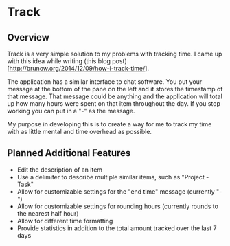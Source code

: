 # Track
## Overview

Track is a very simple solution to my problems with tracking time. I came up
with this idea while writing (this blog post)[http://brunow.org/2014/12/09/how-i-track-time/].

The application has a similar interface to chat software. You put your message
at the bottom of the pane on the left and it stores the timestamp of that
message. That message could be anything and the application will total up how
many hours were spent on that item throughout the day. If you stop working you
can put in a "-" as the message.

My purpose in developing this is to create a way for me to track my time with as
little mental and time overhead as possible.

## Planned Additional Features

* Edit the description of an item
* Use a delimiter to describe multiple similar items, such as "Project - Task"
* Allow for customizable settings for the "end time" message (currently "-")
* Allow for customizable settings for rounding hours (currently rounds to the 
  nearest half hour)
* Allow for different time formatting
* Provide statistics in addition to the total amount tracked over the last 7
  days